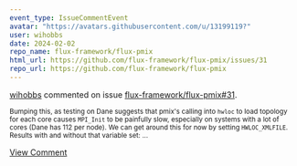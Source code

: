 ```yaml
---
event_type: IssueCommentEvent
avatar: "https://avatars.githubusercontent.com/u/13199119?"
user: wihobbs
date: 2024-02-02
repo_name: flux-framework/flux-pmix
html_url: https://github.com/flux-framework/flux-pmix/issues/31
repo_url: https://github.com/flux-framework/flux-pmix
---
```


<a href='https://github.com/wihobbs' target='_blank'>wihobbs</a> commented on issue <a href='https://github.com/flux-framework/flux-pmix/issues/31' target='_blank'>flux-framework/flux-pmix#31</a>.

<small>Bumping this, as testing on Dane suggests that pmix's calling into `hwloc` to load topology for each core causes `MPI_Init` to be painfully slow, especially on systems with a lot of cores (Dane has 112 per node). We can get around this for now by setting `HWLOC_XMLFILE`. Results with and without that variable set:...</small>

<a href='https://github.com/flux-framework/flux-pmix/issues/31' target='_blank'>View Comment</a>